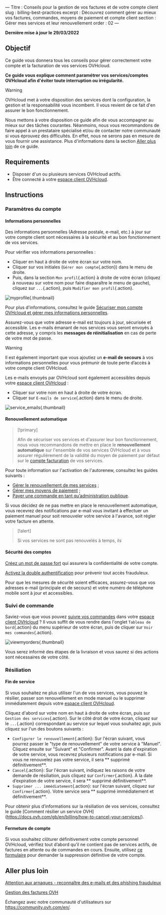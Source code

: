 —
Titre : Conseils pour la gestion de vos factures et de votre compte client
slug : billing-best-practices
excerpt : Découvrez comment gérer au mieux vos factures, commandes, moyens de paiement et compte client
section : Gérer mes services et leur renouvellement
order : 02
—

**Dernière mise à jour le 29/03/2022**

## Objectif

Ce guide vous donnera tous les conseils pour gérer correctement votre compte et la facturation de vos services OVHcloud.

**Ce guide vous explique comment paramétrer vos services/comptes OVHcloud afin d'éviter toute interruption ou irrégularité.**

> [!warning]
>
> OVHcloud met à votre disposition des services dont la configuration, la gestion et la responsabilité vous incombent. Il vous revient de ce fait d'en assurer le bon fonctionnement.
>
> Nous mettons à votre disposition ce guide afin de vous accompagner au mieux sur des tâches courantes. Néanmoins, nous vous recommandons de faire appel à un prestataire spécialisé et/ou de contacter notre communauté si vous éprouvez des difficultés. En effet, nous ne serons pas en mesure de vous fournir une assistance. Plus d'informations dans la section [Aller plus loin](#aller-plus-loin) de ce guide.
>

## Requirements

- Disposer d'un ou plusieurs services OVHcloud actifs.
- Être connecté à votre [espace client OVHcloud](https://www.ovh.com/auth/?action=gotomanager&from=https://www.ovh.com/fr/&ovhSubsidiary=fr).

## Instructions

### Paramètres du compte

#### Informations personnelles

Des informations personnelles (Adresse postale, e-mail, etc.) à jour sur votre compte client sont nécessaires à la sécurité et au bon fonctionnement de vos services.

Pour vérifier vos informations personnelles :

- Cliquer en haut à droite de votre écran sur votre nom.
- Cliquer sur vos initiales (`Gérer mon compte`{.action}) dans le menu de droite.
- Puis, dans la section `Mon profil`{.action} à droite de votre écran (cliquez à nouveau sur votre nom pour faire disparaître le menu de gauche), cliquez sur `...`{.action}, puis `Modifier mon profil`{.action}.

![myprofile](images/myprofile.png){.thumbnail}

Pour plus d'informations, consultez le guide [Sécuriser mon compte OVHcloud et gérer mes informations personnelles](https://docs.ovh.com/fr/customer/tout-savoir-sur-identifiant-client/#comment-gerer-mes-informations-personnelles_1).

Assurez-vous que votre adresse e-mail est toujours à jour, sécurisée et accessible. Les e-mails émanant de nos services vous seront envoyés à cette adresse, y compris les **messages de réinitialisation** en cas de perte de votre mot de passe.

> [!warning]
>
> Il est également important que vous ajoutiez un **e-mail de secours** à vos informations personnelles pour vous prémunir de toute perte d’accès à votre compte client OVHcloud.
>

Les e-mails envoyés par OVHcloud sont également accessibles depuis votre [espace client OVHcloud](https://www.ovh.com/auth/?action=gotomanager&from=https://www.ovh.com/fr/&ovhSubsidiary=fr) :

- Cliquer sur votre nom en haut à droite de votre écran.
- Cliquer sur `E-mails de service`{.action} dans le menu de droite.

![service_emails](images/service_emails.png){.thumbnail}

#### Renouvellement automatique

> [!primary]
>
> Afin de sécuriser vos services et d'assurer leur bon fonctionnement, nous vous recommandons de mettre en place le **renouvellement automatique** sur l'ensemble de vos services OVHcloud et à vous assurer régulièrement de la validité du moyen de paiement par défaut sur le [compte facturation](https://docs.ovh.com/fr/customer/gestion-des-contacts/#definition) de vos services.
>

Pour toute information sur l'activation de l'autorenew, consultez les guides suivants :

* [Gérer le renouvellement de mes services](https://docs.ovh.com/fr/billing/renouvellement-automatique-ovh/) ;
* [Gérer mes moyens de paiement](https://docs.ovh.com/fr/billing/manage-payment-methods/) ;
* [Payer une commande en tant qu’administration publique](https://docs.ovh.com/fr/billing/reglement-par-mandat-administratif/).

Si vous décidez de ne pas mettre en place le renouvellement automatique, vous recevrez des notifications par e-mail vous invitant à effectuer un paiement manuel pour soit renouveler votre service à l'avance, soit régler votre facture en attente.

> [!alert]
>
> Si vos services ne sont pas renouvelés à temps, ils 


#### Sécurité des comptes

[Créez un mot de passe fort](https://docs.ovh.com/fr/customer/gerer-son-mot-de-passe/#generer-un-bon-mot-de-passe) qui assurera la confidentialité de votre compte.

[Activez la double authentification](https://docs.ovh.com/fr/customer/securiser-son-compte-avec-une-2FA/) pour prévenir tout accès frauduleux.

Pour que les mesures de sécurité soient efficaces, assurez-vous que vos adresses e-mail (principale et de secours) et votre numéro de téléphone mobile sont à jour et accessibles.

### Suivi de commande

Saviez-vous que vous pouvez [suivre vos commandes](https://docs.ovh.com/gb/en/billing/managing-ovh-orders/) dans votre [espace client OVHcloud](https://www.ovh.com/auth/?action=gotomanager&from=https://www.ovh.com/fr/&ovhSubsidiary=fr) ? Il vous suffit de vous rendre dans l'onglet `Tableau de bord`{.action} du menu supérieur de votre écran, puis de cliquer sur `Voir mes commandes`{.action}.

![viewmyorders](images/viewmyorders.png){.thumbnail}

Vous serez informé des étapes de la livraison et vous saurez si des actions sont nécessaires de votre côté.

### Résiliation

#### Fin de service

Si vous souhaitez ne plus utiliser l'un de vos services, vous pouvez le résilier, passer son renouvellement en mode manuel ou le supprimer immédiatement depuis votre [espace client OVHcloud](https://www.ovh.com/auth/?action=gotomanager&from=https://www.ovh.com/fr/&ovhSubsidiary=fr).

Cliquez d'abord sur votre nom en haut à droite de votre écran, puis sur `Gestion des services`{.action}. Sur le côté droit de votre écran, cliquez sur le `...`{.action} correspondant au service sur lequel vous souhaitez agir, puis cliquez sur l'un des boutons suivants :

- `Configurer le renouvellement`{.action}: Sur l'écran suivant, vous pourrez passer le "type de renouvellement" de votre service à "Manuel". Cliquez ensuite sur "Suivant" et "Confirmer". Avant la date d'expiration de votre service, vous recevrez plusieurs notifications par e-mail. Si vous ne renouvelez pas votre service, il sera ** supprimé définitivement**.
- `Cancel`{.action}: Sur l'écran suivant, indiquez les raisons de votre demande de résiliation, puis cliquez sur `Confirmer`{.action}. À la date d’expiration de votre service, il sera ** supprimé définitivement**.
- `Supprimer ... immédiatement`{.action}: sur l'écran suivant, cliquez sur `Confirmer`{.action}. Votre service sera ** supprimé immédiatement et définitivement**.

Pour obtenir plus d’informations sur la résiliation de vos services, consultez le guide [Comment résilier un service OVH] (https://docs.ovh.com/gb/en/billing/how-to-cancel-your-services/).

#### Fermeture de compte

Si vous souhaitez clôturer définitivement votre compte personnel OVHcloud, vérifiez tout d’abord qu’il ne contient pas de services actifs, de factures en attente ou de commandes en cours. Ensuite, utilisez [ce formulaire](https://www.ovh.co.uk/personal-data-protection/exercise-your-rights?lsdDoc=exercising-your-rights) pour demander la suppression définitive de votre compte.

## Aller plus loin <a name="go further"></a>

[Attention aux arnaques - reconnaître des e-mails et des phishing frauduleux](https://docs.ovh.com/gb/en/customer/scams-fraud-phishing/)

[Gestion des factures OVH](https://docs.ovh.com/gb/en/billing/manage-ovh-bills/)

Échangez avec notre communauté d'utilisateurs sur <https://community.ovh.com/en/>.
